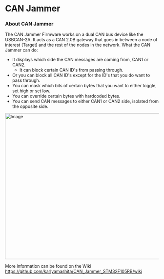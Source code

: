 # CAN Jammer

### About CAN Jammer
The CAN Jammer Firmware works on a dual CAN bus device like the USBCAN-2A. It acts as a CAN 2.0B gateway that goes in between a node of interest (Target) and the rest of the nodes in the network. 
What the CAN Jammer can do:<br>
* It displays which side the CAN messages are coming from, CAN1 or CAN2.
  * It can block certain CAN ID's from passing through.
* Or you can block all CAN ID's except for the ID's that you do want to pass through.
* You can mask which bits of certain bytes that you want to either toggle, set high or set low.
* You can override certain bytes with hardcoded bytes.
* You can send CAN messages to either CAN1 or CAN2 side, isolated from the opposite side.

<img width="800" height="476" alt="Image" src="https://github.com/user-attachments/assets/4630f861-c643-40c4-b6f8-72c802f6ca54" />

More information can be found on the Wiki https://github.com/karlyamashita/CAN_Jammer_STM32F105RB/wiki



